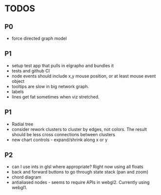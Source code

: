 # TODOS

## P0
* force directed graph model

## P1
* setup test app that pulls in elgrapho and bundles it
* tests and github CI
* node events should include x,y mouse position, or at least mouse event object
* tooltips are slow in big network graph.
* labels
* lines get fat sometimes when viz stretched.

## P1
* Radial tree
* consider rework clusters to cluster by edges, not colors.  The result should be less cross connections between clusters
* new chart controls - expand/shrink along x or y

## P2
* can I use ints in glsl where appropriate? Right now using all floats
* back and forward buttons to go through state stack (pan and zoom)
* chord diagram
* antialiased nodes - seems to require APIs in webgl2.  Currently using webgl1.